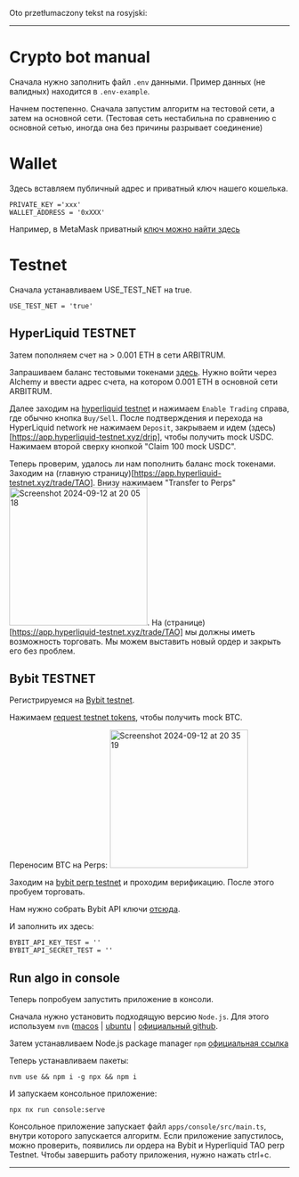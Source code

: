 Oto przetłumaczony tekst na rosyjski:

---

# Crypto bot manual

Сначала нужно заполнить файл `.env` данными. Пример данных (не валидных) находится в `.env-example`.

Начнем постепенно. Сначала запустим алгоритм на тестовой сети, а затем на основной сети. (Тестовая сеть нестабильна по сравнению с основной сетью, иногда она без причины разрывает соединение)

# Wallet
Здесь вставляем публичный адрес и приватный ключ нашего кошелька.
```
PRIVATE_KEY ='xxx'
WALLET_ADDRESS = '0xXXX'
```
Например, в MetaMask приватный [ключ можно найти здесь](https://support.metamask.io/managing-my-wallet/secret-recovery-phrase-and-private-keys/how-to-export-an-accounts-private-key/#:~:text=On%20the%20'Account%20details'%20page,to%20display%20your%20private%20key.)

# Testnet
Сначала устанавливаем USE_TEST_NET на true.
```
USE_TEST_NET = 'true'
```

## HyperLiquid TESTNET

Затем пополняем счет на > 0.001 ETH в сети ARBITRUM.

Запрашиваем баланс тестовыми токенами [здесь](https://www.alchemy.com/faucets/arbitrum-sepolia). Нужно войти через Alchemy и ввести адрес счета, на котором 0.001 ETH в основной сети ARBITRUM.

Далее заходим на [hyperliquid testnet](https://app.hyperliquid-testnet.xyz/trade) и нажимаем `Enable Trading` справа, где обычно кнопка `Buy/Sell`. После подтверждения и перехода на HyperLiquid network не нажимаем `Deposit`, закрываем и идем (здесь)[https://app.hyperliquid-testnet.xyz/drip], чтобы получить mock USDC. Нажимаем второй сверху кнопкой "Claim 100 mock USDC".

Теперь проверим, удалось ли нам пополнить баланс mock токенами. Заходим на (главную страницу)[https://app.hyperliquid-testnet.xyz/trade/TAO]. Внизу нажимаем "Transfer to Perps" <img width="248" alt="Screenshot 2024-09-12 at 20 05 18" src="https://github.com/user-attachments/assets/66ad9ef1-f191-4a90-976e-ea9a9413bf44">. На (странице)[https://app.hyperliquid-testnet.xyz/trade/TAO] мы должны иметь возможность торговать. Мы можем выставить новый ордер и закрыть его без проблем.

## Bybit TESTNET
Регистрируемся на [Bybit testnet](https://testnet.bybit.com/app/terms-service/information).

Нажимаем [request testnet tokens](https://www.bybit.com/en/help-center/article/How-to-Request-Test-Coins-on-Testnet), чтобы получить mock BTC.

Переносим BTC на Perps: <img width="248" alt="Screenshot 2024-09-12 at 20 35 19" src="https://github.com/user-attachments/assets/594c4c2d-a44a-4199-8970-788538f46038">

Заходим на [bybit perp testnet](https://testnet.bybit.com/trade/usdt/TAOUSDT) и проходим верификацию. После этого пробуем торговать.

Нам нужно собрать Bybit API ключи [отсюда](https://testnet.bybit.com/app/user/api-management).

И заполнить их здесь:
```
BYBIT_API_KEY_TEST = ''
BYBIT_API_SECRET_TEST = ''
```

## Run algo in console
Теперь попробуем запустить приложение в консоли.

Сначала нужно установить подходящую версию `Node.js`. Для этого используем `nvm` ([macos](https://formulae.brew.sh/formula/nvm) | [ubuntu](https://tecadmin.net/how-to-install-nvm-on-ubuntu-20-04/) | [официальный github](https://github.com/nvm-sh/nvm?tab=readme-ov-file#install--update-script).

Затем устанавливаем Node.js package manager `npm` [официальная ссылка](https://docs.npmjs.com/downloading-and-installing-node-js-and-npm)

Теперь устанавливаем пакеты:
```
nvm use && npm i -g npx && npm i
```

И запускаем консольное приложение:
```
npx nx run console:serve
```

Консольное приложение запускает файл `apps/console/src/main.ts`, внутри которого запускается алгоритм. Если приложение запустилось, можно проверить, появились ли ордера на Bybit и Hyperliquid TAO perp Testnet. Чтобы завершить работу приложения, нужно нажать ctrl+c.

---

